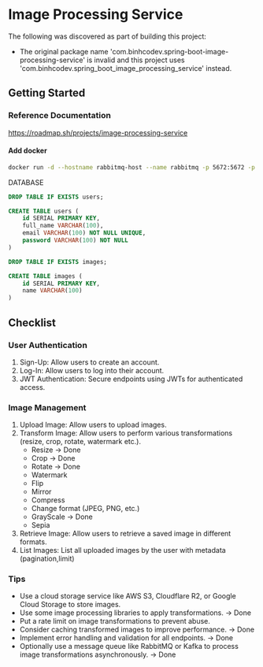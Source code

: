 # Image Processing Service
The following was discovered as part of building this project:

* The original package name 'com.binhcodev.spring-boot-image-processing-service' is invalid and this project uses 'com.binhcodev.spring_boot_image_processing_service' instead.

## Getting Started

### Reference Documentation
https://roadmap.sh/projects/image-processing-service
#### Add docker
```sh
docker run -d --hostname rabbitmq-host --name rabbitmq -p 5672:5672 -p 15672:15672 rabbitmq:3-management
```

DATABASE
```sql
DROP TABLE IF EXISTS users;

CREATE TABLE users (
    id SERIAL PRIMARY KEY,
    full_name VARCHAR(100),
    email VARCHAR(100) NOT NULL UNIQUE,
    password VARCHAR(100) NOT NULL
)

DROP TABLE IF EXISTS images;

CREATE TABLE images (
    id SERIAL PRIMARY KEY,
    name VARCHAR(100)
)
```

## Checklist

### User Authentication
1. Sign-Up: Allow users to create an account.
2. Log-In: Allow users to log into their account.
3. JWT Authentication: Secure endpoints using JWTs for authenticated access.

### Image Management
1. Upload Image: Allow users to upload images.
2. Transform Image: Allow users to perform various transformations (resize, crop, rotate, watermark etc.).
    - Resize -> Done
    - Crop -> Done
    - Rotate -> Done
    - Watermark
    - Flip
    - Mirror
    - Compress
    - Change format (JPEG, PNG, etc.)
    - GrayScale -> Done
    - Sepia
3. Retrieve Image: Allow users to retrieve a saved image in different formats.
4. List Images: List all uploaded images by the user with metadata (pagination,limit)

### Tips
- Use a cloud storage service like AWS S3, Cloudflare R2, or Google Cloud Storage to store images.
- Use some image processing libraries to apply transformations. -> Done
- Put a rate limit on image transformations to prevent abuse.
- Consider caching transformed images to improve performance. -> Done
- Implement error handling and validation for all endpoints. -> Done
- Optionally use a message queue like RabbitMQ or Kafka to process image transformations asynchronously. -> Done
